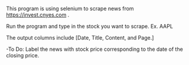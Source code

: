 This program is using selenium to scrape news from https://invest.cnyes.com .

Run the program and type in the stock you want to scrape. Ex. AAPL

The output columns include [Date, Title, Content, and Page.]

-To Do: Label the news with stock price corresponding to the date of the closing price.